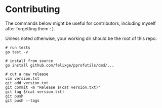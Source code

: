 # Contributing

The commands below might be useful for contributors, including myself after forgetting them : ).

Unless noted otherwise, your working dir should be the root of this repo.

```
# run tests
go test -v

# install from source
go install github.com/felixge/pprofutils/cmd/...

# cut a new release
vim version.txt
git add version.txt
git commit -m "Release $(cat version.txt)"
git tag $(cat version.txt)
git push
git push --tags
```
